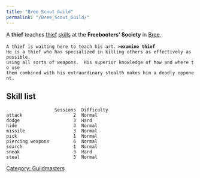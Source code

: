 ```yaml
---
title: "Bree Scout Guild"
permalink: "/Bree_Scout_Guild/"
---
```


A **thief** teaches [thief](thief "wikilink") [skills](skill "wikilink")
at the **Freebooters' Society** in [Bree](Bree "wikilink").

`A thief is waiting here to teach his art.`
`>`**`examine thief`**
`He is a thief who has specialized in killing others as effectively as possible,`
`using all sorts of weapons.  His superior knowledge of how and where to use`
`them combined with his extraordinary stealth makes him a deadly opponent.`

## Skill list

`                  Sessions  Difficulty  `
`attack                   2  Normal      `
`dodge                    3  Hard        `
`hide                     3  Normal      `
`missile                  3  Normal      `
`pick                     1  Normal      `
`piercing weapons         6  Normal      `
`search                   1  Normal      `
`sneak                    3  Hard        `
`steal                    3  Normal`

[Category: Guildmasters](Category:_Guildmasters "wikilink")